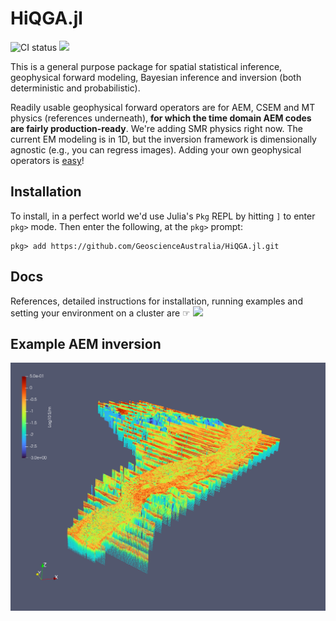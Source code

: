 # HiQGA.jl

![CI status](https://github.com/GeoscienceAustralia/HiQGA.jl/workflows/CI/badge.svg)
[<img src="https://github.com/GeoscienceAustralia/HiQGA.jl/workflows/docs/badge.svg">](https://geoscienceaustralia.github.io/HiQGA.jl/)

This is a general purpose package for spatial statistical inference, geophysical forward modeling, Bayesian inference and inversion (both deterministic and probabilistic).

Readily usable geophysical forward operators are for AEM, CSEM and MT physics (references underneath), **for which the time domain AEM codes are fairly production-ready**. We're adding SMR physics right now. The current EM modeling is in 1D, but the inversion framework is dimensionally agnostic (e.g., you can regress images). Adding your own geophysical operators is [easy](https://geoscienceaustralia.github.io/HiQGA.jl/#Developing-HiQGA-or-modifying-it-for-your-own-special-forward-physics)! 

## Installation
To install, in a perfect world we'd use Julia's `Pkg` REPL by hitting `]` to enter `pkg>` mode. Then enter the following, at the `pkg>` prompt:
```
pkg> add https://github.com/GeoscienceAustralia/HiQGA.jl.git
```
## Docs
References, detailed instructions for installation, running examples and setting your environment on a cluster are ☞ [<img src="https://img.shields.io/badge/docs-stable-steelblue.svg">](https://geoscienceaustralia.github.io/HiQGA.jl/)

## Example AEM inversion
![](./aem.png)

